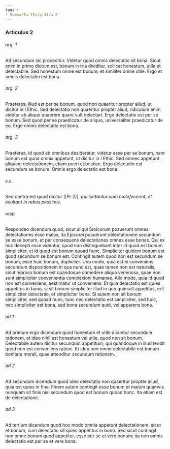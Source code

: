 ```yaml
---
tags : 
- Summa/Ia-IIæ/q.34/a.2
---
```


### Articulus 2

###### arg. 1
Ad secundum sic proceditur. Videtur quod omnis delectatio sit bona. Sicut enim in primo dictum est, bonum in tria dividitur, scilicet honestum, utile et delectabile. Sed honestum omne est bonum; et similiter omne utile. Ergo et omnis delectatio est bona.

###### arg. 2
Praeterea, illud est per se bonum, quod non quaeritur propter aliud, ut dicitur in I Ethic. Sed delectatio non quaeritur propter aliud, ridiculum enim videtur ab aliquo quaerere quare vult delectari. Ergo delectatio est per se bonum. Sed quod per se praedicatur de aliquo, universaliter praedicatur de eo. Ergo omnis delectatio est bona.

###### arg. 3
Praeterea, id quod ab omnibus desideratur, videtur esse per se bonum, nam bonum est quod omnia appetunt, ut dicitur in I Ethic. Sed omnes appetunt aliquam delectationem, etiam pueri et bestiae. Ergo delectatio est secundum se bonum. Omnis ergo delectatio est bona.

###### s.c.
Sed contra est quod dicitur [[Pr 2]], *qui laetantur cum malefecerint, et exultant in rebus pessimis*.

###### resp.
Respondeo dicendum quod, sicut aliqui Stoicorum posuerunt omnes delectationes esse malas, ita Epicurei posuerunt delectationem secundum se esse bonum, et per consequens delectationes omnes esse bonas. Qui ex hoc decepti esse videntur, quod non distinguebant inter id quod est bonum simpliciter, et id quod est bonum quoad hunc. Simpliciter quidem bonum est quod secundum se bonum est. Contingit autem quod non est secundum se bonum, esse huic bonum, dupliciter. Uno modo, quia est ei conveniens secundum dispositionem in qua nunc est, quae tamen non est naturalis, sicut leproso bonum est quandoque comedere aliqua venenosa, quae non sunt simpliciter convenientia complexioni humanae. Alio modo, quia id quod non est conveniens, aestimatur ut conveniens. Et quia delectatio est quies appetitus in bono, si sit bonum simpliciter illud in quo quiescit appetitus, erit simpliciter delectatio, et simpliciter bona. Si autem non sit bonum simpliciter, sed quoad hunc, tunc nec delectatio est simpliciter, sed huic, nec simpliciter est bona, sed bona secundum quid, vel apparens bona.

###### ad 1
Ad primum ergo dicendum quod honestum et utile dicuntur secundum rationem, et ideo nihil est honestum vel utile, quod non sit bonum. Delectabile autem dicitur secundum appetitum, qui quandoque in illud tendit quod non est conveniens rationi. Et ideo non omne delectabile est bonum bonitate morali, quae attenditur secundum rationem.

###### ad 2
Ad secundum dicendum quod ideo delectatio non quaeritur propter aliud, quia est quies in fine. Finem autem contingit esse bonum et malum quamvis nunquam sit finis nisi secundum quod est bonum quoad hunc. Ita etiam est de delectatione.

###### ad 3
Ad tertium dicendum quod hoc modo omnia appetunt delectationem, sicut et bonum, cum delectatio sit quies appetitus in bono. Sed sicut contingit non omne bonum quod appetitur, esse per se et vere bonum; ita non omnis delectatio est per se et vere bona.

